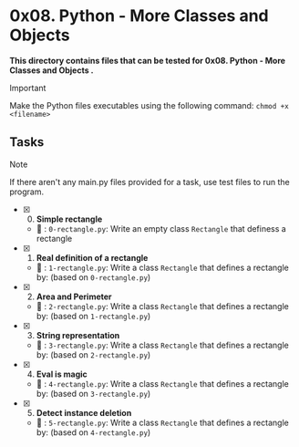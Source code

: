 # 0x08. Python - More Classes and Objects

**This directory contains files that can be tested for 0x08. Python - More Classes and Objects .**

> [!IMPORTANT]
> Make the Python files executables using the following command:
> `chmod +x <filename>`


## Tasks

> [!NOTE]
> If there aren't any main.py files provided for a task, use test files to run the program.


- [x] 0. **Simple rectangle**

  - :file_folder: : `0-rectangle.py`: Write an empty class `Rectangle` that definess a rectangle

- [x] 1. **Real definition of a rectangle**

  - :file_folder: : `1-rectangle.py`: Write a class `Rectangle` that defines a rectangle by: (based on `0-rectangle.py`)

- [x] 2. **Area and Perimeter**

  - :file_folder: : `2-rectangle.py`: Write a class `Rectangle` that defines a rectangle by: (based on `1-rectangle.py`)

- [x] 3. **String representation**

  - :file_folder: : `3-rectangle.py`: Write a class `Rectangle` that defines a rectangle by: (based on `2-rectangle.py`)

- [x] 4. **Eval is magic**

  - :file_folder: : `4-rectangle.py`: Write a class `Rectangle` that defines a rectangle by: (based on `3-rectangle.py`)

- [x] 5. **Detect instance deletion**

  - :file_folder: : `5-rectangle.py`: Write a class `Rectangle` that defines a rectangle by: (based on `4-rectangle.py`)
